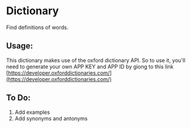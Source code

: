 # Dictionary

Find definitions of words. 

## Usage:
This dictionary makes use of the oxford dictionary API. So to use it, you'll need to generate your own APP KEY and APP ID by giong to this link [https://developer.oxforddictionaries.com/](https://developer.oxforddictionaries.com/)


## To Do:
1. Add examples
2. Add synonyms and antonyms
